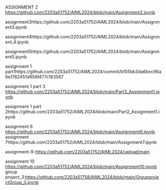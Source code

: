ASSIGNMENT 2 https://github.com/2203a51752/AIML2024/blob/main/Assignment2.ipynb

assignment3https://github.com/2203a51752/AIML2024/blob/main/Assignment3.ipynb

assignment4https://github.com/2203a51752/AIML2024/blob/main/Assignment_4.ipynb

assignment5https://github.com/2203a51752/AIML2024/blob/main/Assignment5.ipynb

assignment 1 part1https://github.com/2203a51752/AIML2024/commit/b155bb3da6bec96a6e1782451d656f477c163567

assignment 1 part 3 https://github.com/2203a51752/AIML2024/blob/main/Part3_Assignment1.ipynb

assignment 1 part 2https://github.com/2203a51752/AIML2024/blob/main/Part2_Assignment1.ipynb

assignment 6 https://github.com/2203a51752/AIML2024/blob/main/Assignment6.ipynb
 assignment 7https://github.com/2203a51752/AIML2024/blob/main/Assignment7.ipynb

 assignment-9-https://github.com/2203a51752/AIML2024/upload/main

assignment 10 https://github.com/2203a51752/AIML2024/blob/main/Assignment10.ipynb
group project_3:https://github.com/2203a51758/AIML2024/blob/main/GroupprojectGroup_3.ipynb

